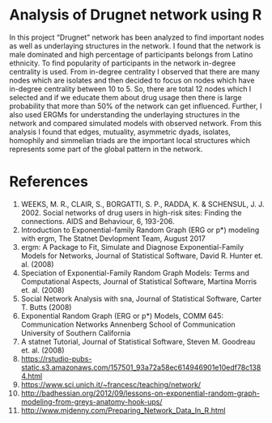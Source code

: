# Analysis of Drugnet network using R

In this project “Drugnet” network has been analyzed to find important nodes as well as underlaying structures in the network. I found 
that the network is male dominated and high percentage of participants belongs from Latino ethnicity. To find popularity of participants 
in the network in-degree centrality is used. From in-degree centrality I observed that there are many nodes which are isolates and
then decided to focus on nodes which have in-degree centrality between 10 to 5. So, there are total 12 nodes which I selected and if we 
educate them about drug usage then there is large probability that more than 50% of the network can get influenced. Further, I also used
ERGMs for understanding the underlaying structures in the network and compared simulated models with observed network. From this analysis
I found that edges, mutuality, asymmetric dyads, isolates, homophily and simmelian triads are the important local structures which 
represents some part of the global pattern in the network. 

# References
1)	WEEKS, M. R., CLAIR, S., BORGATTI, S. P., RADDA, K. & SCHENSUL, J. J. 2002. Social networks of drug users in high-risk sites: Finding the connections. AIDS and Behaviour, 6, 193-206.
2)	Introduction to Exponential-family Random Graph (ERG or p*) modeling with ergm, The Statnet Devlopment Team, August 2017
3)	ergm: A Package to Fit, Simulate and Diagnose Exponential-Family Models for Networks, Journal of Statistical Software, David R. Hunter et. al. (2008)
4)	Speciation of Exponential-Family Random Graph Models: Terms and Computational Aspects, Journal of Statistical Software, Martina Morris et. al. (2008)
5)	Social Network Analysis with sna, Journal of Statistical Software, Carter T. Butts (2008)
6)	Exponential Random Graph (ERG or p*) Models, COMM 645: Communication Networks Annenberg School of Communication University of Southern California
7)	A statnet Tutorial, Journal of Statistical Software, Steven M. Goodreau et. al. (2008)
8)	https://rstudio-pubs-static.s3.amazonaws.com/157501_93a72a58ec614946901e10edf78c1384.html
9)	https://www.sci.unich.it/~francesc/teaching/network/
10)	http://badhessian.org/2012/09/lessons-on-exponential-random-graph-modeling-from-greys-anatomy-hook-ups/
11)	http://www.mjdenny.com/Preparing_Network_Data_In_R.html
